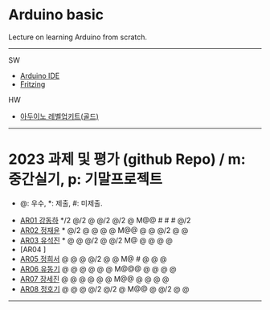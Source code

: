 # Arduino basic
Lecture on learning Arduino from scratch.


---

SW

- [Arduino IDE](https://www.arduino.cc/)
- [Fritzing](http://fritzing.org/download/)

HW

- [아두이노 레벨업키트(골드)](https://www.devicemart.co.kr/goods/view?no=12170416)

---

# 2023 과제 및 평가 (github Repo) / m: 중간실기, p: 기말프로젝트
* @: 우수, *: 제출, #: 미제출.  

- [AR01 강동하](https://github.com/kangdongha2/ar01) */2 @/2 @ @/2 @/2 @ M@@ # # # @/2
- [AR02 정재윤](https://github.com/wjdwodbs1212/AR02) * @/2 @ @ @ @ M@@ @ @ @/2 @ @
- [AR03 유석진](https://github.com/20203310s/AR03) * @ @ @/2 @ @/2 M@ @ @ @ @
- [AR04 ]
- [AR05 정희서](https://github.com/HiSeoJeong/AR05) @ @ @ @/2 @ @ M@ # @ @ @
- [AR06 유동기](https://github.com/wtfwtfs/ar06) @ @ @ @ @ @ M@@@ @ @ @ @
- [AR07 장세진](https://github.com/sejin573/AR07) @ @ @ @ @ @ M@@ @ @ @ @
- [AR08 정호기](https://github.com/JeongHogi/AR08a) @ @ @ @/2 @/2 @ M@@ @ @/2 @ @


---




